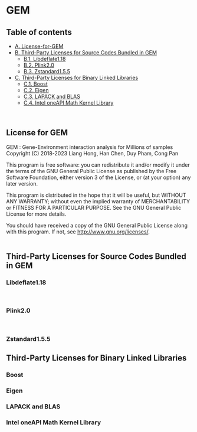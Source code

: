 # GEM
## Table of contents
<!--ts-->
   * [A. License-for-GEM](#License-for-GEM)
   * [B. Third-Party Licenses for Source Codes Bundled in GEM](#Third-Party-License-for-Source-Codes-Bundled-in-GEMe)
      * [B.1. Libdeflate1.18](#Libdeflate1.18)
      * [B.2. Plink2.0](#Plink2.0)
      * [B.3. Zstandard1.5.5](#Zstandard1.5.5)
   * [C. Third-Party Licenses for Binary Linked Libraries](#Third-Party-Licenses-for-Binary-Linked-Libraries)
      * [C.1. Boost](#Boost)
      * [C.2. Eigen](#Eigen)
      * [C.3. LAPACK and BLAS](#LAPACK-and-BLAS)
      * [C.4. Intel oneAPI Math Kernel Library](#Intel-oneAPI-Math-Kernel-Library)
<!--te-->
<br />

## License for GEM
GEM : Gene-Environment interaction analysis for Millions of samples
Copyright (C) 2018-2023  Liang Hong, Han Chen, Duy Pham, Cong Pan

This program is free software: you can redistribute it and/or modify
it under the terms of the GNU General Public License as published by
the Free Software Foundation, either version 3 of the License, or
(at your option) any later version.

This program is distributed in the hope that it will be useful,
but WITHOUT ANY WARRANTY; without even the implied warranty of
MERCHANTABILITY or FITNESS FOR A PARTICULAR PURPOSE.  See the
GNU General Public License for more details.

You should have received a copy of the GNU General Public License
along with this program.  If not, see <http://www.gnu.org/licenses/>.
<br />
<br />

## Third-Party Licenses for Source Codes Bundled in GEM
### Libdeflate1.18
<br />

### Plink2.0
<br />

### Zstandard1.5.5
## Third-Party Licenses for Binary Linked Libraries
### Boost
### Eigen
### LAPACK and BLAS
### Intel oneAPI Math Kernel Library

